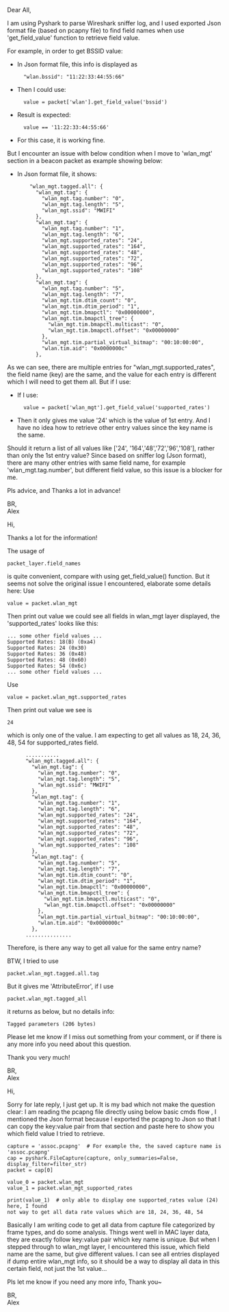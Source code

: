 Dear All,

I am using Pyshark to parse Wireshark sniffer log, and I used exported Json format file (based on pcapny file) to find field names when use 'get_field_value' function to retrieve field value. 

For example, in order to get BSSID value:
- In Json format file, this info is displayed as
       
        "wlan.bssid": "11:22:33:44:55:66"
- Then I could use:
        
        value = packet['wlan'].get_field_value('bssid')
- Result is expected:

        value == '11:22:33:44:55:66'
- For this case, it is working fine.


But I encounter an issue with below condition when I move to 'wlan_mgt' section in a beacon packet as example showing below:
- In Json format file, it shows:

          "wlan_mgt.tagged.all": {
            "wlan_mgt.tag": {
              "wlan_mgt.tag.number": "0",
              "wlan_mgt.tag.length": "5",
              "wlan_mgt.ssid": "MWIFI"
            },
            "wlan_mgt.tag": {
              "wlan_mgt.tag.number": "1",
              "wlan_mgt.tag.length": "6",
              "wlan_mgt.supported_rates": "24",
              "wlan_mgt.supported_rates": "164",
              "wlan_mgt.supported_rates": "48",
              "wlan_mgt.supported_rates": "72",
              "wlan_mgt.supported_rates": "96",
              "wlan_mgt.supported_rates": "108"
            },
            "wlan_mgt.tag": {
              "wlan_mgt.tag.number": "5",
              "wlan_mgt.tag.length": "7",
              "wlan_mgt.tim.dtim_count": "0",
              "wlan_mgt.tim.dtim_period": "1",
              "wlan_mgt.tim.bmapctl": "0x00000000",
              "wlan_mgt.tim.bmapctl_tree": {
                "wlan_mgt.tim.bmapctl.multicast": "0",
                "wlan_mgt.tim.bmapctl.offset": "0x00000000"
              },
              "wlan_mgt.tim.partial_virtual_bitmap": "00:10:00:00",
              "wlan.tim.aid": "0x0000000c"
            },

As we can see, there are multiple entries for "wlan_mgt.supported_rates", the field name (key) are the same, and the value for each entry is different which I will need to get them all. But if I use:
- If I use:

        value = packet['wlan_mgt'].get_field_value('supported_rates')
- Then it only gives me value '24' which is the value of 1st entry. And I have no idea how to retrieve other entry values since the key name is the same.

Should it return a list of all values like ['24', '164','48','72','96','108'], rather than only the 1st entry value?
Since based on sniffer log (Json format), there are many other entries with same field name, for example
 'wlan_mgt.tag.number', but different field value, so this issue is a blocker for me.  
 
Pls advice, and Thanks a lot in advance!

BR,  
Alex


Hi,   

Thanks a lot for the information!  

The usage of 
    
    packet_layer.field_names
is quite convenient, compare with using get_field_value() function. But it seems not solve the original issue I encountered, 
elaborate some details here:
Use
    
    value = packet.wlan_mgt 
Then print out value we could see all fields in wlan_mgt layer displayed, 
the 'supported_rates' looks like this:
    
    ... some other field values ...
    Supported Rates: 18(B) (0xa4)
    Supported Rates: 24 (0x30)
    Supported Rates: 36 (0x48)
    Supported Rates: 48 (0x60)
    Supported Rates: 54 (0x6c)
    ... some other field values ...

Use
    
    value = packet.wlan_mgt.supported_rates
Then print out value we see is
    
    24
which is only one of the value. I am expecting to get all values as 18, 24, 36, 48, 54 for supported_rates field.

          ...........
          "wlan_mgt.tagged.all": {
            "wlan_mgt.tag": {
              "wlan_mgt.tag.number": "0",
              "wlan_mgt.tag.length": "5",
              "wlan_mgt.ssid": "MWIFI"
            },
            "wlan_mgt.tag": {
              "wlan_mgt.tag.number": "1",
              "wlan_mgt.tag.length": "6",
              "wlan_mgt.supported_rates": "24",
              "wlan_mgt.supported_rates": "164",
              "wlan_mgt.supported_rates": "48",
              "wlan_mgt.supported_rates": "72",
              "wlan_mgt.supported_rates": "96",
              "wlan_mgt.supported_rates": "108"
            },
            "wlan_mgt.tag": {
              "wlan_mgt.tag.number": "5",
              "wlan_mgt.tag.length": "7",
              "wlan_mgt.tim.dtim_count": "0",
              "wlan_mgt.tim.dtim_period": "1",
              "wlan_mgt.tim.bmapctl": "0x00000000",
              "wlan_mgt.tim.bmapctl_tree": {
                "wlan_mgt.tim.bmapctl.multicast": "0",
                "wlan_mgt.tim.bmapctl.offset": "0x00000000"
              },
              "wlan_mgt.tim.partial_virtual_bitmap": "00:10:00:00",
              "wlan.tim.aid": "0x0000000c"
            },
          ...............

Therefore, is there any way to get all value for the same entry name?

BTW, I tried to use

    packet.wlan_mgt.tagged.all.tag
    
But it gives me 'AttributeError', if I use

    packet.wlan_mgt.tagged_all
it returns as below, but no details info:

    Tagged parameters (206 bytes)

Please let me know if I miss out something from your comment, 
or if there is any more info you need about this question.

Thank you very much!

BR,  
Alex

Hi,

Sorry for late reply, I just get up. It is my bad which not make
the question clear: I am reading the pcapng file directly using below basic cmds flow
 , I mentioned the Json format because I exported the pcapng to Json so that I
  can copy the key:value pair from that section and paste here to show you which field 
  value I tried to retrieve. 

    capture = 'assoc.pcapng'  # For example the, the saved capture name is 'assoc.pcapng'
    cap = pyshark.FileCapture(capture, only_summaries=False, display_filter=filter_str)
    packet = cap[0]
    
    value_0 = packet.wlan_mgt
    value_1 = packet.wlan_mgt_supported_rates
    
    print(value_1)  # only able to display one supported_rates value (24) here, I found
    not way to get all data rate values which are 18, 24, 36, 48, 54

Basically I am writing code to get all data from capture file categorized by frame types,
and do some analysis. Things went well in MAC layer data, they are exactly follow 
key:value pair which key name is unique. But when I stepped through to wlan_mgt layer, I 
encountered this issue, which field name are the same, but give different values. 
I can see all entries displayed if dump entire wlan_mgt info, so it should be a way
to display all data in this certain field, not just the 1st value...

Pls let me know if you need any more info, Thank you~ 

BR,  
Alex
